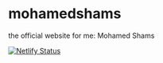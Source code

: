 # mohamedshams
the official website for me: Mohamed Shams

[![Netlify Status](https://api.netlify.com/api/v1/badges/68e6937b-82ec-4d30-8309-ccec380e8ec1/deploy-status)](https://app.netlify.com/sites/mohamedshams/deploys)
